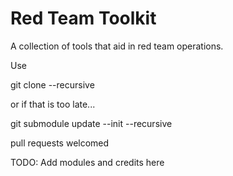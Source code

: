 # Red Team Toolkit

A collection of tools that aid in red team operations.

Use 

git clone --recursive

or if that is too late...

git submodule update --init --recursive


pull requests welcomed

 TODO: Add modules and credits here 
